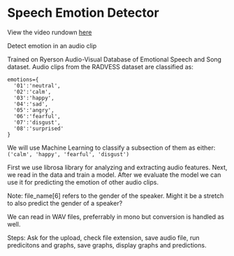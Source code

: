 # Speech Emotion Detector
View the video rundown [here](https://www.linkedin.com/posts/jonathan-nguyen-94344b21_python-neuralnetwork-activity-6747693412549558272-Ow-Y)

Detect emotion in an audio clip

Trained on Ryerson Audio-Visual Database of Emotional Speech and Song dataset.
Audio clips from the RADVESS dataset are classified as: 
```
emotions={
  '01':'neutral',
  '02':'calm',
  '03':'happy',
  '04':'sad',
  '05':'angry',
  '06':'fearful',
  '07':'disgust',
  '08':'surprised'
}
```
We will use Machine Learning to classify a subsection of them as either:
`('calm', 'happy', 'fearful', 'disgust')`

First we use librosa library for analyzing and extracting audio features.
Next, we read in the data and train a model.
After we evaluate the model we can use it for predicting the emotion of other audio clips.

Note: file_name[6] refers to the gender of the speaker. Might it be a stretch to also predict the gender of a speaker?

We can read in WAV files, preferrably in mono but conversion is handled as well.

Steps: 
Ask for the upload, check file extension, save audio file, run predicitons and graphs, save graphs, display graphs and predictions.